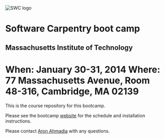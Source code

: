 ![SWC logo](http://software-carpentry.org/img/software-carpentry-banner.png)
# Software Carpentry boot camp
## Massachusetts Institute of Technology
**When:** January 30-31, 2014
**Where:** 77 Massachusetts Avenue, Room 48-316, Cambridge, MA 02139
=======

This is the course repository for this bootcamp.

Please see the bootcamp [website](http://geocarpentry.github.io/2014-01-30-mit/) for the schedule and installation instructions.

Please contact [Aron Ahmadia](mailto:aron@ahmadia.net) with any questions.
